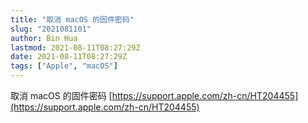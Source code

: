 ```yaml
---
title: "取消 macOS 的固件密码"
slug: "2021081101"
author: Bin Hua
lastmod: 2021-08-11T08:27:29Z
date: 2021-08-11T08:27:29Z
tags: ["Apple", "macOS"]
---
```


取消 macOS 的固件密码 [https://support.apple.com/zh-cn/HT204455](https://support.apple.com/zh-cn/HT204455)
